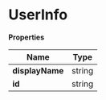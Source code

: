 # UserInfo

**Properties**

| Name            | Type   |
|-----------------|--------|
| **displayName** | string |
| **id**          | string |


